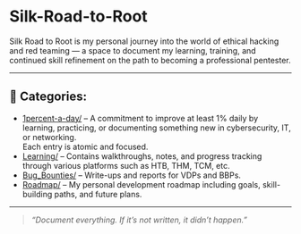 # Silk-Road-to-Root

Silk Road to Root is my personal journey into the world of ethical hacking and red teaming — a space to document my learning, training, and continued skill refinement on the path to becoming a professional pentester.

---

## 🚩 Categories:

- [1percent-a-day/](./1percent-a-day) – A commitment to improve at least 1% daily by learning, practicing, or documenting something new in cybersecurity, IT, or networking.  
  Each entry is atomic and focused.
- [Learning/](./Learning) – Contains walkthroughs, notes, and progress tracking through various platforms such as HTB, THM, TCM, etc.
- [Bug_Bounties/](./Bug_Bounties) – Write-ups and reports for VDPs and BBPs.
- [Roadmap/](./Roadmap) – My personal development roadmap including goals, skill-building paths, and future plans.
  
---

> _“Document everything. If it’s not written, it didn’t happen.”_
